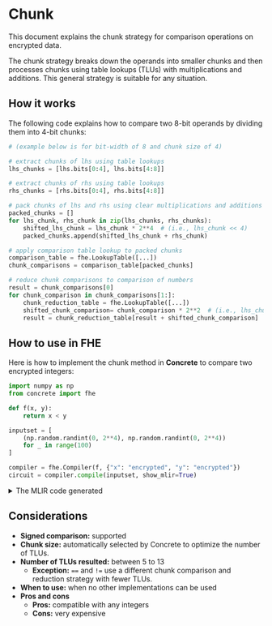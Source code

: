 # Chunk

This document explains the chunk strategy for comparison operations on encrypted data.

The chunk strategy breaks down the operands into smaller chunks and then processes chunks using table lookups (TLUs) with multiplications and additions. This general strategy is suitable for any situation.

## How it works

The following code explains how to compare two 8-bit operands by dividing them into 4-bit chunks:

```python
# (example below is for bit-width of 8 and chunk size of 4)

# extract chunks of lhs using table lookups
lhs_chunks = [lhs.bits[0:4], lhs.bits[4:8]]

# extract chunks of rhs using table lookups
rhs_chunks = [rhs.bits[0:4], rhs.bits[4:8]]

# pack chunks of lhs and rhs using clear multiplications and additions 
packed_chunks = []
for lhs_chunk, rhs_chunk in zip(lhs_chunks, rhs_chunks):
    shifted_lhs_chunk = lhs_chunk * 2**4  # (i.e., lhs_chunk << 4)
    packed_chunks.append(shifted_lhs_chunk + rhs_chunk)

# apply comparison table lookup to packed chunks
comparison_table = fhe.LookupTable([...])
chunk_comparisons = comparison_table[packed_chunks]

# reduce chunk comparisons to comparison of numbers
result = chunk_comparisons[0]
for chunk_comparison in chunk_comparisons[1:]:
    chunk_reduction_table = fhe.LookupTable([...])
    shifted_chunk_comparison= chunk_comparison * 2**2  # (i.e., lhs_chunk << 2)
    result = chunk_reduction_table[result + shifted_chunk_comparison]
```

## How to use in FHE

Here is how to implement the chunk method in **Concrete** to compare two encrypted integers:

```python
import numpy as np
from concrete import fhe

def f(x, y):
    return x < y

inputset = [
    (np.random.randint(0, 2**4), np.random.randint(0, 2**4))
    for _ in range(100)
]

compiler = fhe.Compiler(f, {"x": "encrypted", "y": "encrypted"})
circuit = compiler.compile(inputset, show_mlir=True)
```

<details>

<summary>The MLIR code generated</summary>

```
module {
  func.func @main(%arg0: !FHE.eint<4>, %arg1: !FHE.eint<4>) -> !FHE.eint<1> {
  
    // extracting the first chunk of x, adjusted for shifting
    %cst = arith.constant dense<[0, 0, 0, 0, 4, 4, 4, 4, 8, 8, 8, 8, 12, 12, 12, 12]> : tensor<16xi64>
    %0 = "FHE.apply_lookup_table"(%arg0, %cst) : (!FHE.eint<4>, tensor<16xi64>) -> !FHE.eint<4>
    
    // extracting the first chunk of y
    %cst_0 = arith.constant dense<[0, 0, 0, 0, 1, 1, 1, 1, 2, 2, 2, 2, 3, 3, 3, 3]> : tensor<16xi64>
    %1 = "FHE.apply_lookup_table"(%arg1, %cst_0) : (!FHE.eint<4>, tensor<16xi64>) -> !FHE.eint<4>
    
    // packing first chunks
    %2 = "FHE.add_eint"(%0, %1) : (!FHE.eint<4>, !FHE.eint<4>) -> !FHE.eint<4>
    
    // comparing first chunks
    %cst_1 = arith.constant dense<[0, 1, 1, 1, 2, 0, 1, 1, 2, 2, 0, 1, 2, 2, 2, 0]> : tensor<16xi64>
    %3 = "FHE.apply_lookup_table"(%2, %cst_1) : (!FHE.eint<4>, tensor<16xi64>) -> !FHE.eint<4>
    
    // extracting the second chunk of x, adjusted for shifting
    %cst_2 = arith.constant dense<[0, 4, 8, 12, 0, 4, 8, 12, 0, 4, 8, 12, 0, 4, 8, 12]> : tensor<16xi64>
    %4 = "FHE.apply_lookup_table"(%arg0, %cst_2) : (!FHE.eint<4>, tensor<16xi64>) -> !FHE.eint<4>
    
    // extracting the second chunk of y
    %cst_3 = arith.constant dense<[0, 1, 2, 3, 0, 1, 2, 3, 0, 1, 2, 3, 0, 1, 2, 3]> : tensor<16xi64>
    %5 = "FHE.apply_lookup_table"(%arg1, %cst_3) : (!FHE.eint<4>, tensor<16xi64>) -> !FHE.eint<4>
    
    // packing second chunks
    %6 = "FHE.add_eint"(%4, %5) : (!FHE.eint<4>, !FHE.eint<4>) -> !FHE.eint<4>
    
    // comparing second chunks
    %cst_4 = arith.constant dense<[0, 4, 4, 4, 8, 0, 4, 4, 8, 8, 0, 4, 8, 8, 8, 0]> : tensor<16xi64>
    %7 = "FHE.apply_lookup_table"(%6, %cst_4) : (!FHE.eint<4>, tensor<16xi64>) -> !FHE.eint<4>
    
    // packing comparisons
    %8 = "FHE.add_eint"(%7, %3) : (!FHE.eint<4>, !FHE.eint<4>) -> !FHE.eint<4>
    
    // reducing comparisons to result
    %cst_5 = arith.constant dense<[0, 1, 0, 0, 1, 1, 0, 0, 0, 1, 0, 0, 0, 1, 0, 0]> : tensor<16xi64>
    %9 = "FHE.apply_lookup_table"(%8, %cst_5) : (!FHE.eint<4>, tensor<16xi64>) -> !FHE.eint<1>
    
    return %9 : !FHE.eint<1>
    
  }
}
```

</details>

## Considerations

* **Signed comparison:** supported
* **Chunk size:** automatically selected by Concrete to optimize the number of TLUs.
* **Number of TLUs resulted:**  between 5 to 13
  * **Exception:** `==` and `!=` use a different chunk comparison and reduction strategy with fewer TLUs.
* **When to use:** when no other implementations can be used
* **Pros and cons**
  * **Pros:** compatible with any integers
  * **Cons:** very expensive
